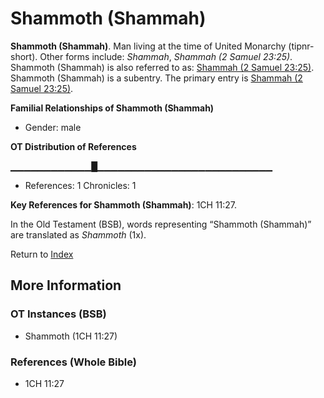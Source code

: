 # Shammoth (Shammah)
**Shammoth (Shammah)**. 
Man living at the time of United Monarchy (tipnr-short). 
Other forms include: 
*Shammah*, *Shammah (2 Samuel 23:25)*. 
Shammoth (Shammah) is also referred to as: 
[Shammah (2 Samuel 23:25)](Shammah.3.md). 
Shammoth (Shammah) is a subentry. The primary entry is 
[Shammah (2 Samuel 23:25)](Shammah.3.md). 




**Familial Relationships of Shammoth (Shammah)**


* Gender: male


**OT Distribution of References**

▁▁▁▁▁▁▁▁▁▁▁▁█▁▁▁▁▁▁▁▁▁▁▁▁▁▁▁▁▁▁▁▁▁▁▁▁▁▁
* References: 1 Chronicles: 1



**Key References for Shammoth (Shammah)**: 
1CH 11:27. 


In the Old Testament (BSB), words representing “Shammoth (Shammah)” are translated as 
*Shammoth* (1x). 




Return to [Index](00-Index.md)

## More Information

### OT Instances (BSB)

* Shammoth (1CH 11:27)



### References (Whole Bible)

* 1CH 11:27



